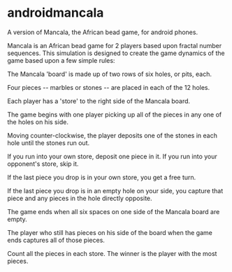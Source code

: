 # androidmancala

A version of Mancala, the African bead game, for android phones.

Mancala is an African bead game for 2 players based upon fractal
number sequences. This simulation is designed to create the
game dynamics of the game based upon a few simple rules:

The Mancala 'board' is made up of two rows of six holes, or pits, each.

Four pieces -- marbles or stones -- are placed in each of the 12 holes.

Each player has a 'store' to the right side of the Mancala board.

The game begins with one player picking up all of the pieces in any one of the holes on his side.

Moving counter-clockwise, the player deposits one of the stones in each hole until the stones run out.

If you run into your own store, deposit one piece in it. If you run into your opponent's store, skip it.

If the last piece you drop is in your own store, you get a free turn.

If the last piece you drop is in an empty hole on your side, you capture that piece and any pieces in the hole directly opposite.

The game ends when all six spaces on one side of the Mancala board are empty.

The player who still has pieces on his side of the board when the game ends captures all of those pieces.

Count all the pieces in each store. The winner is the player with the most pieces.
